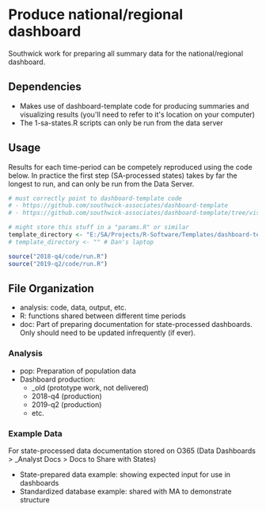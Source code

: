 
# Produce national/regional dashboard

Southwick work for preparing all summary data for the national/regional dashboard.

## Dependencies

- Makes use of dashboard-template code for producing summaries and visualizing results (you'll need to refer to it's location on your computer)
- The 1-sa-states.R scripts can only be run from the data server

## Usage

Results for each time-period can be competely reproduced using the code below. In practice the first step (SA-processed states) takes by far the longest to run, and can only be run from the Data Server. 

``` r
# must correctly point to dashboard-template code 
# - https://github.com/southwick-associates/dashboard-template
# - https://github.com/southwick-associates/dashboard-template/tree/visualize

# might store this stuff in a "params.R" or similar
template_directory <- "E:/SA/Projects/R-Software/Templates/dashboard-template" # server
# template_directory <- "" # Dan's laptop

source("2018-q4/code/run.R")
source("2019-q2/code/run.R")
```

## File Organization

- analysis: code, data, output, etc.
- R: functions shared between different time periods
- doc: Part of preparing documentation for state-processed dashboards. Only should need to be updated infrequently (if ever).

### Analysis

- pop: Preparation of population data
- Dashboard production:
    + _old (prototype work, not delivered)
    + 2018-q4 (production)
    + 2019-q2 (production)
    + etc.

### Example Data

For state-processed data documentation stored on O365 (Data Dashboards > _Analyst Docs > Docs to Share with States)

- State-prepared data example: showing expected input for use in dashboards
- Standardized database example: shared with MA to demonstrate structure
